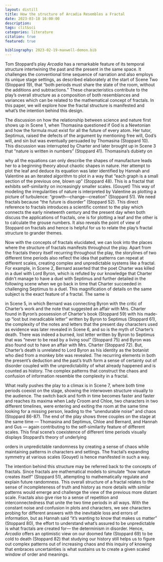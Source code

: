 ```yaml
---
layout: distill
title: How the structure of Arcadia Resembles a Fractal
date: 2023-03-18 16:00:00
description:
tags: clit&sci
categories: literature
citation: true
featured: true

bibliography: 2023-02-19-maxwell-demon.bib
---
```


Tom Stoppard’s play _Arcadia_ <d-cite key="arcadia"></d-cite> has a remarkable feature of its temporal structure
intertwining the past and the present in the same space. It challenges the conventional
time sequence of narration and also employs its unique stage settings, as described
elaborately at the start of Scene Two (Stoppard 19), that “both periods must share the
state of the room, without the additions and subtractions.” These characteristics
contribute to the play’s overall structure as a composition of both resemblances and
variances which can be related to the mathematical concept of fractals. In this paper, we
will explore how the fractal structure is manifested and what’s the intention behind this
design.

The discussion on how the relationship between science and nature first shows up in
Scene 1, when Thomasina questioned if God is a Newtonian and how the formula must
exist for all the future of every atom. Her tutor, Septimus, raised the defects of the
argument by mentioning free will, God’s will, and sin but was eventually persuaded by
Thomasina (Stoppard 10). This discussion was interrupted by Charter and later brought
up in Scene 3 that “nature is written in numbers” (Stoppard 41). Thomasina’s dubiety on

why all the equations can only describe the shapes of manufacture leads her to a
beginning theory about chaotic shapes in nature. Her attempt to plot the leaf and
deduce its equation was later identified by Hannah and Valentine as an iterated
algorithm to plot in a way that “each graph is a small section of the previous one, blown
up” (Stoppard 48). This is a fractal that exhibits self-similarity on increasingly smaller
scales.<d-cite key="fractal"></d-cite> (Gouyet) This way of modeling the irregularities of nature is interpreted by
Valentine as plotting a picture of turbulence: “growth—change—creation” (Stoppard 51).
We need fractals because “the future is disorder” (Stoppard 52). This direct reference to
fractals introduces a scientific context to the play which connects the early nineteenth
century and the present day when both discuss the applications of fractals, one is for
plotting a leaf and the other is to calculate the grouse numbers. It also reveals the point
of view of Stoppard on fractals and hence is helpful for us to relate the play’s fractal
structure to grander themes.

Now with the concepts of fractals elucidated, we can look into the places where the
structure of fractals manifests throughout the play. Apart from the fractals theory itself
recurring throughout the play, the storylines of two different time periods also reflect
the idea that patterns can repeat at different scales, creating complex and unpredictable
systems like a fractal. For example, in Scene 2, Bernard asserted that the poet Charter
was killed in a duel with Lord Byron, which is refuted by our knowledge that Charter
didn’t manage to have a duel with Septimus and further detailed in the following scene
when we go back in time that Charter succeeded in challenging Septimus to a duel. This
magnification of details on the same subject is the exact feature of a fractal. The same is

in Scene 5, in which Bernard was connecting Byron with the critic of Charter’s work and
the note that suggested an affair with Mrs. Charter found in Byron’s possession of
Charter’s book (Stoppard 59) with his made-up “lost but ineradicable letter” written by
Byron to Septimus (Stoppard 61), the complexity of the notes and letters that the
present day characters used as evidence was later revealed in Scene 6, and so is the myth
of Charter’s death. There was indeed a burned, lost letter written by Byron to Septimus
that was “never to be read by a living soul” (Stoppard 75) and Byron was also found out
to have an affair with Mrs. Charter (Stoppard 72). But, Charter’s death is unrelated to
Lord Byron as his identity as the botanist who died from a monkey bite was revealed.
The recurring elements in both the present’s deduction and the past’s truth form a sense
of certainty out of disorder coupled with the unpredictability of what already happened
and is counted as history. The complex patterns that construct the chaos and confusion
of information resemble the complexity in a fractal.

What really pushes the play to a climax is in Scene 7, where both time periods coexist on
the stage, showing the interwoven structure visually to the audience. The switch back
and forth in time becomes faster and faster and reaches its maxima when Lady Croom
and Chloe, two characters in two different timelines, were entering and exiting the room
at the same time looking for a missing person, leading to the “unendurable noise” and
chaos (Stoppard 86-87). The end of the play shows three couples on the stage at the
same time — Thomasina and Septimus, Chloe and Bernard, and Hannah and Gus —
again contributing to the self-similarity feature of different scales. This final scene’s
coexistence of different time periods visually displays Stoppard’s theory of underlying

orders in unpredictable randomness by creating a sense of chaos while maintaining
patterns in characters and settings. The fractal’s expanding symmetry at various scales
(Gouyet) is hence manifested in such a way.

The intention behind this structure may be referred back to the concepts of fractals.
Since fractals are mathematical models to simulate “how nature creates itself” (Stoppard
51), attempting to mathematically regulate and explain future randomness. This overall
structure of a fractal relates to the sense of incompleteness of truth and history as more
details with similar patterns would emerge and challenge the view of the previous more
distant scale. Fractals also give rise to a sense of repetition and interconnectedness that
unite the two time periods in all ways. With the constant noise and confusion in plots
and characters, we see characters probing for different answers with the inevitable loss
and errors of information, but as Hannah said “it’s wanting to know that makes us
matter” (Stoppard 80), the effort to understand what’s assured to be unpredictable is
what fractals are created for— the determinism in disorder. Hence, _Arcadia_ offers an
optimistic view on our doomed fate (Stoppard 69) to be cold to death (Stoppard 82) that
studying our history still helps us to figure out complex patterns out of increasing chaos
and this inquiry of knowing that embraces uncertainties is what sustains us to create a
given scaled window of order and meanings.
